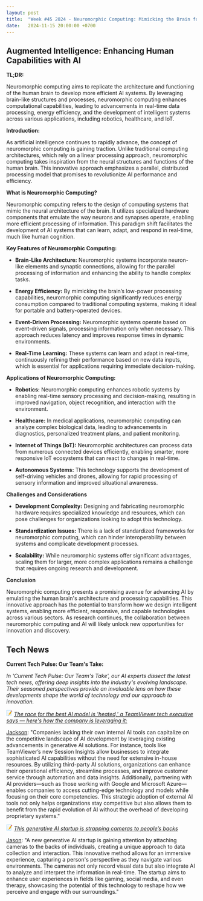 ```yaml
---
layout: post
title:  "Week #45 2024 - Neuromorphic Computing: Mimicking the Brain for Advanced AI"
date:   2024-11-15 20:00:00 +0700
---
```


## Augmented Intelligence: Enhancing Human Capabilities with AI

**TL;DR:** 

Neuromorphic computing aims to replicate the architecture and functioning of the human brain to develop more efficient AI systems. By leveraging brain-like structures and processes, neuromorphic computing enhances computational capabilities, leading to advancements in real-time data processing, energy efficiency, and the development of intelligent systems across various applications, including robotics, healthcare, and IoT.


__Introduction:__

As artificial intelligence continues to rapidly advance, the concept of neuromorphic computing is gaining traction. Unlike traditional computing architectures, which rely on a linear processing approach, neuromorphic computing takes inspiration from the neural structures and functions of the human brain. This innovative approach emphasizes a parallel, distributed processing model that promises to revolutionize AI performance and efficiency.


__What is Neuromorphic Computing?__

Neuromorphic computing refers to the design of computing systems that mimic the neural architecture of the brain. It utilizes specialized hardware components that emulate the way neurons and synapses operate, enabling more efficient processing of information. This paradigm shift facilitates the development of AI systems that can learn, adapt, and respond in real-time, much like human cognition.


__Key Features of Neuromorphic Computing:__

* **Brain-Like Architecture:** Neuromorphic systems incorporate neuron-like elements and synaptic connections, allowing for the parallel processing of information and enhancing the ability to handle complex tasks.

* **Energy Efficiency:** By mimicking the brain’s low-power processing capabilities, neuromorphic computing significantly reduces energy consumption compared to traditional computing systems, making it ideal for portable and battery-operated devices.

* **Event-Driven Processing:** Neuromorphic systems operate based on event-driven signals, processing information only when necessary. This approach reduces latency and improves response times in dynamic environments.

* **Real-Time Learning:** These systems can learn and adapt in real-time, continuously refining their performance based on new data inputs, which is essential for applications requiring immediate decision-making.



__Applications of Neuromorphic Computing:__

* **Robotics:** Neuromorphic computing enhances robotic systems by enabling real-time sensory processing and decision-making, resulting in improved navigation, object recognition, and interaction with the environment.

* **Healthcare:** In medical applications, neuromorphic computing can analyze complex biological data, leading to advancements in diagnostics, personalized treatment plans, and patient monitoring.

* **Internet of Things (IoT):** Neuromorphic architectures can process data from numerous connected devices efficiently, enabling smarter, more responsive IoT ecosystems that can react to changes in real-time.

* **Autonomous Systems:** This technology supports the development of self-driving vehicles and drones, allowing for rapid processing of sensory information and improved situational awareness.

__Challenges and Considerations__

* **Development Complexity:** Designing and fabricating neuromorphic hardware requires specialized knowledge and resources, which can pose challenges for organizations looking to adopt this technology.

* **Standardization Issues:** There is a lack of standardized frameworks for neuromorphic computing, which can hinder interoperability between systems and complicate development processes.

* **Scalability:** While neuromorphic systems offer significant advantages, scaling them for larger, more complex applications remains a challenge that requires ongoing research and development.


__Conclusion__

Neuromorphic computing presents a promising avenue for advancing AI by emulating the human brain's architecture and processing capabilities. This innovative approach has the potential to transform how we design intelligent systems, enabling more efficient, responsive, and capable technologies across various sectors. As research continues, the collaboration between neuromorphic computing and AI will likely unlock new opportunities for innovation and discovery.



## Tech News

__Current Tech Pulse: Our Team's Take:__

*In 'Current Tech Pulse: Our Team's Take', our AI experts dissect the latest tech news, offering deep insights into the industry's evolving landscape. Their seasoned perspectives provide an invaluable lens on how these developments shape the world of technology and our approach to innovation.*


![memo](/assets/images/memo16.png) *[The race for the best AI model is 'heated,' a TeamViewer tech executive says — here's how the company is leveraging it:](https://www.businessinsider.com/teamviewer-ai-digital-solutions-remote-support-2024-11)*

[Jackson](https://www.linkedin.com/in/jackson-cates-315a0b1ab/): "Companies lacking their own internal AI tools can capitalize on the competitive landscape of AI development by leveraging existing advancements in generative AI solutions. For instance, tools like TeamViewer’s new Session Insights allow businesses to integrate sophisticated AI capabilities without the need for extensive in-house resources. By utilizing third-party AI solutions, organizations can enhance their operational efficiency, streamline processes, and improve customer service through automation and data insights. Additionally, partnering with AI providers—such as those working with Google and Microsoft Azure—enables companies to access cutting-edge technology and models while focusing on their core competencies. This strategic adoption of external AI tools not only helps organizations stay competitive but also allows them to benefit from the rapid evolution of AI without the overhead of developing proprietary systems."

![memo](/assets/images/memo16.png) *[This generative AI startup is strapping cameras to people’s backs](https://www.msn.com/en-us/news/other/this-generative-ai-startup-is-strapping-cameras-to-people-s-backs/ar-AA1u1OsW?ocid=BingNewsVerp)*

[Jason](https://www.linkedin.com/in/jason-bengtson-b8a9a83b): "A new generative AI startup is gaining attention by attaching cameras to the backs of individuals, creating a unique approach to data collection and interaction. This innovative method allows for an immersive experience, capturing a person's perspective as they navigate various environments. The cameras not only record visual data but also integrate AI to analyze and interpret the information in real-time. The startup aims to enhance user experiences in fields like gaming, social media, and even therapy, showcasing the potential of this technology to reshape how we perceive and engage with our surroundings."

